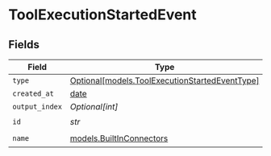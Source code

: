 # ToolExecutionStartedEvent


## Fields

| Field                                                                                        | Type                                                                                         | Required                                                                                     | Description                                                                                  |
| -------------------------------------------------------------------------------------------- | -------------------------------------------------------------------------------------------- | -------------------------------------------------------------------------------------------- | -------------------------------------------------------------------------------------------- |
| `type`                                                                                       | [Optional[models.ToolExecutionStartedEventType]](../models/toolexecutionstartedeventtype.md) | :heavy_minus_sign:                                                                           | N/A                                                                                          |
| `created_at`                                                                                 | [date](https://docs.python.org/3/library/datetime.html#date-objects)                         | :heavy_minus_sign:                                                                           | N/A                                                                                          |
| `output_index`                                                                               | *Optional[int]*                                                                              | :heavy_minus_sign:                                                                           | N/A                                                                                          |
| `id`                                                                                         | *str*                                                                                        | :heavy_check_mark:                                                                           | N/A                                                                                          |
| `name`                                                                                       | [models.BuiltInConnectors](../models/builtinconnectors.md)                                   | :heavy_check_mark:                                                                           | N/A                                                                                          |